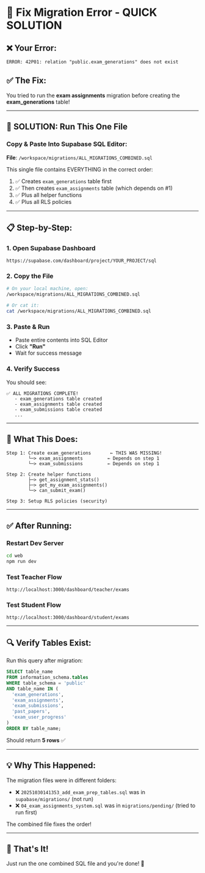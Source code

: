 # 🔧 Fix Migration Error - QUICK SOLUTION

## ❌ Your Error:
```
ERROR: 42P01: relation "public.exam_generations" does not exist
```

## ✅ The Fix:

You tried to run the **exam assignments** migration before creating the **exam_generations** table!

---

## 🚀 SOLUTION: Run This One File

### **Copy & Paste Into Supabase SQL Editor:**

**File**: `/workspace/migrations/ALL_MIGRATIONS_COMBINED.sql`

This single file contains EVERYTHING in the correct order:
1. ✅ Creates `exam_generations` table first
2. ✅ Then creates `exam_assignments` table (which depends on #1)
3. ✅ Plus all helper functions
4. ✅ Plus all RLS policies

---

## 📋 Step-by-Step:

### **1. Open Supabase Dashboard**
```
https://supabase.com/dashboard/project/YOUR_PROJECT/sql
```

### **2. Copy the File**
```bash
# On your local machine, open:
/workspace/migrations/ALL_MIGRATIONS_COMBINED.sql

# Or cat it:
cat /workspace/migrations/ALL_MIGRATIONS_COMBINED.sql
```

### **3. Paste & Run**
- Paste entire contents into SQL Editor
- Click **"Run"**
- Wait for success message

### **4. Verify Success**
You should see:
```
✅ ALL MIGRATIONS COMPLETE!
   - exam_generations table created
   - exam_assignments table created
   - exam_submissions table created
   ...
```

---

## 🎯 What This Does:

```
Step 1: Create exam_generations       ← THIS WAS MISSING!
        └─> exam_assignments         ← Depends on step 1
        └─> exam_submissions         ← Depends on step 1

Step 2: Create helper functions
        ├─> get_assignment_stats()
        ├─> get_my_exam_assignments()
        └─> can_submit_exam()

Step 3: Setup RLS policies (security)
```

---

## ✅ After Running:

### **Restart Dev Server**
```bash
cd web
npm run dev
```

### **Test Teacher Flow**
```
http://localhost:3000/dashboard/teacher/exams
```

### **Test Student Flow**
```
http://localhost:3000/dashboard/student/exams
```

---

## 🔍 Verify Tables Exist:

Run this query after migration:

```sql
SELECT table_name 
FROM information_schema.tables 
WHERE table_schema = 'public' 
AND table_name IN (
  'exam_generations',
  'exam_assignments',
  'exam_submissions',
  'past_papers',
  'exam_user_progress'
)
ORDER BY table_name;
```

Should return **5 rows** ✅

---

## 💡 Why This Happened:

The migration files were in different folders:
- ❌ `20251030141353_add_exam_prep_tables.sql` was in `supabase/migrations/` (not run)
- ❌ `04_exam_assignments_system.sql` was in `migrations/pending/` (tried to run first)

The combined file fixes the order!

---

## 🎉 That's It!

Just run the one combined SQL file and you're done! 🚀
